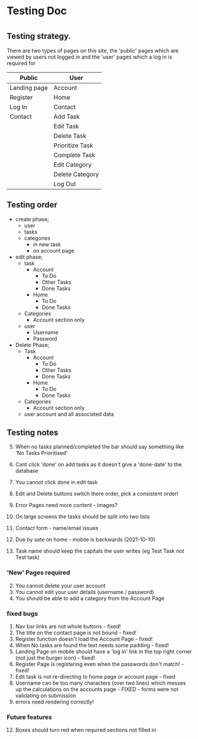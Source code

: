 # Testing Doc

#

## Testing strategy.

There are two types of pages on this site, the 'public' pages which are viewed by users not logged in and the 'user' pages which a log in is required for

| Public       | User            |
| ------------ | --------------- |
| Landing page | Account         |
| Register     | Home            |
| Log In       | Contact         |
| Contact      | Add Task        |
|              | Edit Task       |
|              | Delete Task     |
|              | Prioritize Task |
|              | Complete Task   |
|              | Edit Category   |
|              | Delete Category |
|              | Log Out         |

## Testing order

-   create phase;
    -   user
    -   tasks
    -   categories
        -   in new task
        -   on account page
-   edit phase;
    -   task
        -   Account
            -   To Do
            -   Other Tasks
            -   Done Tasks
        -   Home
            -   To Do
            -   Done Tasks
    -   Categories
        -   Account section only
    -   user
        -   Username
        -   Password
-   Delete Phase;
    -   Task
        -   Account
            -   To Do
            -   Other Tasks
            -   Done Tasks
        -   Home
            -   To Do
            -   Done Tasks
    -   Categories
        -   Account section only
    -   user account and all associated data

## Testing notes

5.  When no tasks planned/completed the bar should say something like 'No Tasks Prioritised'

14. Cant click 'done' on add tasks as it doesn't give a 'done-date' to the database
18. You cannot click done in edit task

20. Edit and Delete buttons switch there order, pick a consistent order!

9.  Error Pages need more content - images?
8.  On large screens the tasks should be split into two lists
21. Contact form - name/email issues
15. Due by sate on home - mobile is backwards (2021-10-10)
13. Task name should keep the capitals the user writes (eg Test Task not Test task)

### 'New' Pages required
2.  You cannot delete your user account
17. You cannot edit your user details (username / password)
7.  You should be able to add a category from the Account Page
### fixed bugs
1.  Nav bar links are not whole buttons - fixed!
3.  The title on the contact page is not bound - fixed!
4.  Register function doesn't load the Account Page - fixed!
6.  When No tasks are found the text needs some padding - fixed!
10. Landing Page on mobile should have a 'log in' link in the top right corner (not just the burger icon) - fixed!
16. Register Page is registering even when the passwords don't match! - fixed!
19. Edit task is not re-directing to home page or account page - fixed
11. Username can be too many characters (over two lines) which messes up the calculations on the accounts page - FIXED - forms were not validating on submission
22. errors need rendering correctly!

### Future features
12. Boxes should turn red when required sections not filled in
